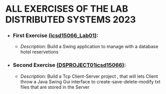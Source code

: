 # ALL EXERCISES OF THE LAB  DISTRIBUTED SYSTEMS 2023

- ### First Exercise [(icsd15066_Lab01)](https://github.com/DionysisTheodosis/Java-Exercises/tree/master/%CE%9A%CE%B1%CF%84%CE%B1%CE%BD%CE%B5%CE%BC%CE%B7%CE%BC%CE%AD%CE%BD%CE%B1/icsd15066_Lab01):
  - _Description_: Build a Swing application to manage with a database hotel reservetions
- ### Second Exercise [(DSPROJECT01icsd15066)](https://github.com/DionysisTheodosis/Java-Exercises/tree/master/%CE%9A%CE%B1%CF%84%CE%B1%CE%BD%CE%B5%CE%BC%CE%B7%CE%BC%CE%AD%CE%BD%CE%B1/DSPROGECT01icsd15066):
  - _Description_: Build a Tcp Client-Server project , that will lets Client throw a Java Swing Gui interface to create-save-delete-modify txt files that are stored in the Server

